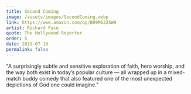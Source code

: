 ```yaml
---
title: Second Coming
image: /assets/images/SecondComing.webp
link: https://www.amazon.com/dp/B09M622SWH
artist: Richard Pace
quote: The Hollywood Reporter
order: 5
date: 2019-07-10
permalink: false
---
```


"A surprisingly subtle and sensitive exploration of faith, hero worship, and the way both exist in today’s popular culture — all wrapped up in a mixed-match buddy comedy that also featured one of the most unexpected depictions of God one could imagine."